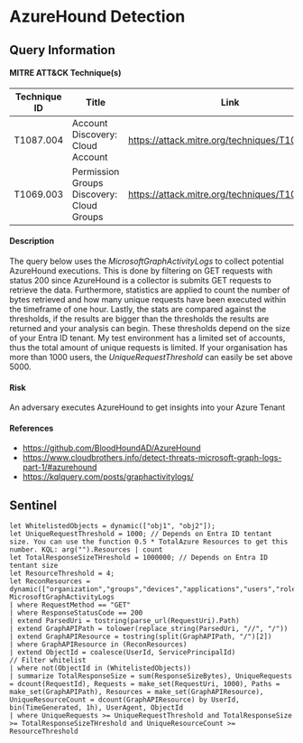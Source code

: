 # AzureHound Detection

## Query Information

#### MITRE ATT&CK Technique(s)

| Technique ID | Title    | Link    |
| ---  | --- | --- |
| T1087.004 | Account Discovery: Cloud Account | https://attack.mitre.org/techniques/T1087/004/ |
| T1069.003| Permission Groups Discovery: Cloud Groups | https://attack.mitre.org/techniques/T1069/003/ |

#### Description
The query below uses the *MicrosoftGraphActivityLogs* to collect potential AzureHound executions. This is done by filtering on GET requests with status 200 since AzureHound is a collector is submits GET requests to retrieve the data. Furthermore, statistics are applied to count the number of bytes retrieved and how many unique requests have been executed within the timeframe of one hour. Lastly, the stats are compared against the thresholds, if the results are bigger than the thresholds the results are returned and your analysis can begin. These thresholds depend on the size of your Entra ID tenant. My test environment has a limited set of accounts, thus the total amount of unique requests is limited. If your organisation has more than 1000 users, the *UniqueRequestThreshold* can easily be set above 5000.

#### Risk
An adversary executes AzureHound to get insights into your Azure Tenant

#### References
- https://github.com/BloodHoundAD/AzureHound
- https://www.cloudbrothers.info/detect-threats-microsoft-graph-logs-part-1/#azurehound
- https://kqlquery.com/posts/graphactivitylogs/

## Sentinel
```KQL
let WhitelistedObjects = dynamic(["obj1", "obj2"]);
let UniqueRequestThreshold = 1000; // Depends on Entra ID tentant size. You can use the function 0.5 * TotalAzure Resources to get this number. KQL: arg("").Resources | count
let TotalResponseSizeTHreshold = 1000000; // Depends on Entra ID tentant size
let ResourceThreshold = 4;
let ReconResources = dynamic(["organization","groups","devices","applications","users","rolemanagement","serviceprincipals"]);
MicrosoftGraphActivityLogs
| where RequestMethod == "GET"
| where ResponseStatusCode == 200
| extend ParsedUri = tostring(parse_url(RequestUri).Path)
| extend GraphAPIPath = tolower(replace_string(ParsedUri, "//", "/"))
| extend GraphAPIResource = tostring(split(GraphAPIPath, "/")[2])
| where GraphAPIResource in (ReconResources)
| extend ObjectId = coalesce(UserId, ServicePrincipalId)
// Filter whitelist
| where not(ObjectId in (WhitelistedObjects))
| summarize TotalResponseSize = sum(ResponseSizeBytes), UniqueRequests = dcount(RequestId), Requests = make_set(RequestUri, 1000), Paths = make_set(GraphAPIPath), Resources = make_set(GraphAPIResource), UniqueResourceCount = dcount(GraphAPIResource) by UserId, bin(TimeGenerated, 1h), UserAgent, ObjectId
| where UniqueRequests >= UniqueRequestThreshold and TotalResponseSize >= TotalResponseSizeTHreshold and UniqueResourceCount >= ResourceThreshold
```
